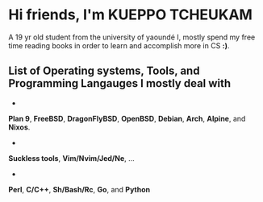 # Hi friends, I'm KUEPPO TCHEUKAM
A 19 yr old student from the university of yaoundé I, mostly spend my free time reading books in order to learn and accomplish more in CS **:)**.

## List of Operating systems, Tools, and Programming Langauges I mostly deal with

-
**Plan 9**, **FreeBSD**, **DragonFlyBSD**, **OpenBSD**, **Debian**, **Arch**, **Alpine**, and **Nixos**.

-
**Suckless tools**, **Vim/Nvim/Jed/Ne**, ...

-
**Perl**, **C/C++**, **Sh/Bash/Rc**, **Go**, and **Python**
